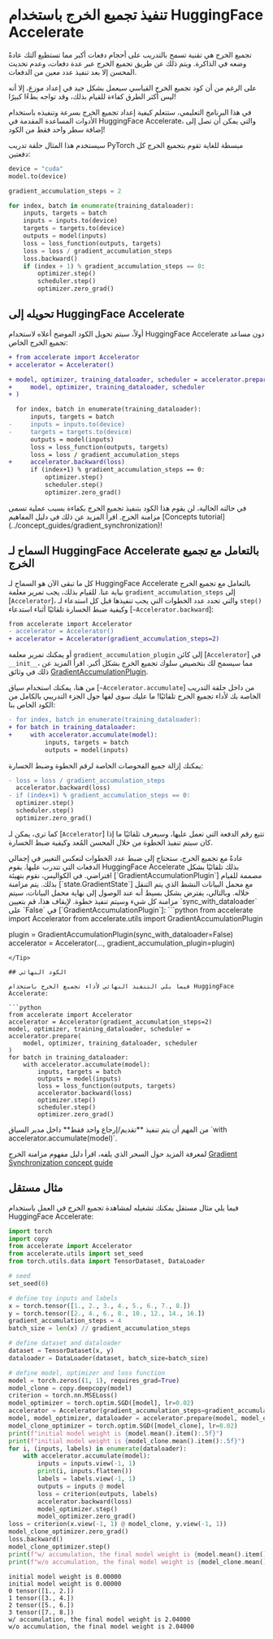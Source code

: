 # تنفيذ تجميع الخرج باستخدام HuggingFace Accelerate

تجميع الخرج هي تقنية تسمح بالتدريب على أحجام دفعات أكبر مما تستطيع آلتك عادةً وضعه في الذاكرة. ويتم ذلك عن طريق تجميع الخرج عبر عدة دفعات، وعدم تحديث المحسن إلا بعد تنفيذ عدد معين من الدفعات.

على الرغم من أن كود تجميع الخرج القياسي سيعمل بشكل جيد في إعداد موزع، إلا أنه ليس أكثر الطرق كفاءة للقيام بذلك، وقد تواجه بطءًا كبيرًا!

في هذا البرنامج التعليمي، ستتعلم كيفية إعداد تجميع الخرج بسرعة وتنفيذه باستخدام الأدوات المساعدة المقدمة في HuggingFace Accelerate، والتي يمكن أن تصل إلى إضافة سطر واحد فقط من الكود!

سيستخدم هذا المثال حلقة تدريب PyTorch مبسطة للغاية تقوم بتجميع الخرج كل دفعتين:

```python
device = "cuda"
model.to(device)

gradient_accumulation_steps = 2

for index, batch in enumerate(training_dataloader):
    inputs, targets = batch
    inputs = inputs.to(device)
    targets = targets.to(device)
    outputs = model(inputs)
    loss = loss_function(outputs, targets)
    loss = loss / gradient_accumulation_steps
    loss.backward()
    if (index + 1) % gradient_accumulation_steps == 0:
        optimizer.step()
        scheduler.step()
        optimizer.zero_grad()
```

## تحويله إلى HuggingFace Accelerate

أولاً، سيتم تحويل الكود الموضح أعلاه لاستخدام HuggingFace Accelerate دون مساعد تجميع الخرج الخاص:

```diff
+ from accelerate import Accelerator
+ accelerator = Accelerator()

+ model, optimizer, training_dataloader, scheduler = accelerator.prepare(
+     model, optimizer, training_dataloader, scheduler
+ )

  for index, batch in enumerate(training_dataloader):
      inputs, targets = batch
-     inputs = inputs.to(device)
-     targets = targets.to(device)
      outputs = model(inputs)
      loss = loss_function(outputs, targets)
      loss = loss / gradient_accumulation_steps
+     accelerator.backward(loss)
      if (index+1) % gradient_accumulation_steps == 0:
          optimizer.step()
          scheduler.step()
          optimizer.zero_grad()
```

<Tip warning={true}>
في حالته الحالية، لن يقوم هذا الكود بتنفيذ تجميع الخرج بكفاءة بسبب عملية تسمى مزامنة الخرج. اقرأ المزيد عن ذلك في دليل المفاهيم [Concepts tutorial](../concept_guides/gradient_synchronization)!
</Tip>

## السماح لـ HuggingFace Accelerate بالتعامل مع تجميع الخرج

كل ما تبقى الآن هو السماح لـ HuggingFace Accelerate بالتعامل مع تجميع الخرج نيابة عنا. للقيام بذلك، يجب تمرير معلمة `gradient_accumulation_steps` إلى [`Accelerator`]، والتي تحدد عدد الخطوات التي يجب تنفيذها قبل كل استدعاء لـ `step()` وكيفية ضبط الخسارة تلقائيًا أثناء استدعاء [`~Accelerator.backward`]:

```diff
from accelerate import Accelerator
- accelerator = Accelerator()
+ accelerator = Accelerator(gradient_accumulation_steps=2)
```

أو يمكنك تمرير معلمة `gradient_accumulation_plugin` إلى كائن [`Accelerator`] في `__init__`، مما سيسمح لك بتخصيص سلوك تجميع الخرج بشكل أكبر. اقرأ المزيد عن ذلك في وثائق [GradientAccumulationPlugin](../package_reference/accelerator#accelerate.utils.GradientAccumulationPlugin).

من هنا، يمكنك استخدام سياق [`~Accelerator.accumulate`] من داخل حلقة التدريب الخاصة بك لأداء تجميع الخرج تلقائيًا! ما عليك سوى لفها حول الجزء التدريبي بالكامل من الكود الخاص بنا:

```diff
- for index, batch in enumerate(training_dataloader):
+ for batch in training_dataloader:
+     with accelerator.accumulate(model):
          inputs, targets = batch
          outputs = model(inputs)
```

يمكنك إزالة جميع الفحوصات الخاصة لرقم الخطوة وضبط الخسارة:

```diff
- loss = loss / gradient_accumulation_steps
  accelerator.backward(loss)
- if (index+1) % gradient_accumulation_steps == 0:
  optimizer.step()
  scheduler.step()
  optimizer.zero_grad()
```

كما ترى، يمكن لـ [`Accelerator`] تتبع رقم الدفعة التي تعمل عليها، وسيعرف تلقائيًا ما إذا كان سيتم تنفيذ الخطوة من خلال المحسن المُعد وكيفية ضبط الخسارة.

<Tip>
عادةً مع تجميع الخرج، ستحتاج إلى ضبط عدد الخطوات لتعكس التغيير في إجمالي الدفعات التي تتدرب عليها. يقوم HuggingFace Accelerate بذلك تلقائيًا بشكل افتراضي. في الكواليس، نقوم بتهيئة [`GradientAccumulationPlugin`] مصممة للقيام بذلك.
</Tip>

<Tip warning={true}>
يتم مزامنة [`state.GradientState`] مع محمل البيانات النشط الذي يتم التنقل خلاله. وبالتالي، يفترض بشكل بسيط أنه عند الوصول إلى نهاية محمل البيانات، سيتم مزامنة كل شيء وسيتم تنفيذ خطوة. لإيقاف هذا، قم بتعيين `sync_with_dataloader` على `False` في [`GradientAccumulationPlugin`]:
```python
from accelerate import Accelerator
from accelerate.utils import GradientAccumulationPlugin

plugin = GradientAccumulationPlugin(sync_with_dataloader=False)
accelerator = Accelerator(..., gradient_accumulation_plugin=plugin)
```
</Tip>

## الكود النهائي

فيما يلي التنفيذ النهائي لأداء تجميع الخرج باستخدام HuggingFace Accelerate:

```python
from accelerate import Accelerator
accelerator = Accelerator(gradient_accumulation_steps=2)
model, optimizer, training_dataloader, scheduler = accelerator.prepare(
    model, optimizer, training_dataloader, scheduler
)
for batch in training_dataloader:
    with accelerator.accumulate(model):
        inputs, targets = batch
        outputs = model(inputs)
        loss = loss_function(outputs, targets)
        accelerator.backward(loss)
        optimizer.step()
        scheduler.step()
        optimizer.zero_grad()
```

<Tip warning={true}>
من المهم أن يتم تنفيذ **تقديم/إرجاع واحد فقط** داخل مدير السياق `with accelerator.accumulate(model)`.
</Tip>

لمعرفة المزيد حول السحر الذي يلفه، اقرأ دليل مفهوم مزامنة الخرج [Gradient Synchronization concept guide](../concept_guides/gradient_synchronization)

## مثال مستقل

فيما يلي مثال مستقل يمكنك تشغيله لمشاهدة تجميع الخرج في العمل باستخدام HuggingFace Accelerate:

```python
import torch
import copy
from accelerate import Accelerator
from accelerate.utils import set_seed
from torch.utils.data import TensorDataset, DataLoader

# seed
set_seed(0)

# define toy inputs and labels
x = torch.tensor([1., 2., 3., 4., 5., 6., 7., 8.])
y = torch.tensor([2., 4., 6., 8., 10., 12., 14., 16.])
gradient_accumulation_steps = 4
batch_size = len(x) // gradient_accumulation_steps

# define dataset and dataloader
dataset = TensorDataset(x, y)
dataloader = DataLoader(dataset, batch_size=batch_size)

# define model, optimizer and loss function
model = torch.zeros((1, 1), requires_grad=True)
model_clone = copy.deepcopy(model)
criterion = torch.nn.MSELoss()
model_optimizer = torch.optim.SGD([model], lr=0.02)
accelerator = Accelerator(gradient_accumulation_steps=gradient_accumulation_steps)
model, model_optimizer, dataloader = accelerator.prepare(model, model_optimizer, dataloader)
model_clone_optimizer = torch.optim.SGD([model_clone], lr=0.02)
print(f"initial model weight is {model.mean().item():.5f}")
print(f"initial model weight is {model_clone.mean().item():.5f}")
for i, (inputs, labels) in enumerate(dataloader):
    with accelerator.accumulate(model):
        inputs = inputs.view(-1, 1)
        print(i, inputs.flatten())
        labels = labels.view(-1, 1)
        outputs = inputs @ model
        loss = criterion(outputs, labels)
        accelerator.backward(loss)
        model_optimizer.step()
        model_optimizer.zero_grad()
loss = criterion(x.view(-1, 1) @ model_clone, y.view(-1, 1))
model_clone_optimizer.zero_grad()
loss.backward()
model_clone_optimizer.step()
print(f"w/ accumulation, the final model weight is {model.mean().item():.5f}")
print(f"w/o accumulation, the final model weight is {model_clone.mean().item():.5f}")
```

```
initial model weight is 0.00000
initial model weight is 0.00000
0 tensor([1., 2.])
1 tensor([3., 4.])
2 tensor([5., 6.])
3 tensor([7., 8.])
w/ accumulation, the final model weight is 2.04000
w/o accumulation, the final model weight is 2.04000
```